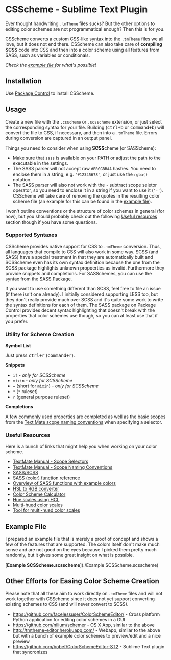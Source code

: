 CSScheme - Sublime Text Plugin
==============================

Ever thought handwriting `.tmTheme` files sucks? But the other options to
editing color schemes are not programmatical enough? Then this is for you.

CSScheme converts a custom CSS-like syntax into the `.tmTheme` files we all
love, but it does not end there. CSScheme can also take care of **compiling
SCSS** code into CSS and then into a color scheme using all features from SASS,
such as variables or conditionals.

*Check the [example file](#example-file) for what's possible!*


## Installation

Use [Package Control][] to install CSScheme.

[Package Control]: https://sublime.wbond.net/installation


## Usage

Create a new file with the `.csscheme` or `.scsscheme` extension, or just select
the corresponding syntax for your file. Building (<kbd>ctrl+b</kbd> or
<kbd>command+b</kbd>) will convert the file to CSS, if necessary, and then into
a `.tmTheme` file. Errors during conversion are captured in an output panel.

Things you need to consider when using **SCSS**cheme (or SASScheme):

- Make sure that `sass` is available on your PATH or adjust the path to the
  executable in the settings.
- The SASS parser will not accept raw `#RRGGBBAA` hashes. You need to enclose
  them in a string, e.g. `'#12345678'`, or just use the `rgba()` notation.
- The SASS parser will also not work with the `-` subtract scope seletor
  operator, so you need to enclose it in a string if you want to use it (`'-'`).
  CSScheme will take care of removing the quotes in the resulting color scheme
  file (an example for this can be found in the [example file](#example-file)).

I won't outline conventions or the structure of color schemes in general (for
now), but you should probably check out the following
[Useful resources](#useful-resources) section though if you have some questions.


### Supported Syntaxes

CSScheme provides native support for CSS to `.tmTheme` conversion. Thus, all
languages that compile to CSS will also work in some way. SCSS (and SASS) have a
special treatment in that they are automatically built and SCSScheme even has
its own syntax definition because the one from the SCSS package highlights
unknown propoerties as invalid. Furthermore they provide snippets and
completions. For SASSchemes, you can use the syntax from the [SASS Package][].

[SASS Package]: https://sublime.wbond.net/packages/Sass

If you want to use something different than SCSS, feel free to file an issue (if
there isn't one already). I initially considered supporting LESS too, but they
don't really provide much over SCSS and it's quite some work to write the syntax
definitions for each of them. The SASS package on Package Control provides
decent syntax highlighting that doesn't break with the properties that color
schemes use though, so you can at least use that if you prefer.


### Utility for Scheme Creation

**Symbol List**

Just press <kbd>ctrl+r</kbd> (<kbd>command+r</kbd>).

**Snippets**

- `if` - *only for SCSScheme*
- `mixin` - *only for SCSScheme*
- `=` (short for `mixin`) - *only for SCSScheme*
- `*` (`*` ruleset)
- `r` (general purpose ruleset)

**Completions**

A few commonly used properties are completed as well as the basic scopes from
the [Text Mate scope naming conventions](#useful-resources) when specifying a
selector.


### Useful Resources

Here is a bunch of links that might help you when working on your color scheme.

- [TextMate Manual - Scope Selectors](http://manual.macromates.com/en/scope_selectors)
- [TextMate Manual - Scope Naming Conventions](http://manual.macromates.com/en/language_grammars.html#naming-conventions)
- [SASS/SCSS](http://sass-lang.com/)
- [SASS (color) function reference](http://sass-lang.com/documentation/Sass/Script/Functions.html)
- [Overview of SASS functions with example colors](http://jackiebalzer.com/color)
- [HSL to RGB converter](http://serennu.com/colour/hsltorgb.php)
- [Color Scheme Calculator](http://serennu.com/colour/colourcalculator.php)
- [Hue scales using HCL](http://vis4.net/blog/posts/avoid-equidistant-hsv-colors/)
- [Multi-hued color scales](https://vis4.net/blog/posts/mastering-multi-hued-color-scales/)
- [Tool for multi-hued color scales](https://vis4.net/labs/multihue/)


## Example File

I prepared an example file that is merely a proof of concept and shows a few of
the features that are supported. The colors itself don't make much sense and are
not good on the eyes because I picked them pretty much randomly, but it gives
some great insight on what is possible.

[**Example SCSScheme.scsscheme**](./Example SCSScheme.scsscheme)


## Other Efforts for Easing Color Scheme Creation

Please note that all these aim to work directly on `.tmTheme` files and will not
work together with CSScheme since it does not yet support converting existing
schemes to CSS (and will never convert to SCSS).

- <https://github.com/facelessuser/ColorSchemeEditor/> - Cross platform Python
  application for editing color schemes in a GUI
- <https://github.com/nilium/schemer> - OS X App, similar to the above
- <http://tmtheme-editor.herokuapp.com/> - Webapp, similar to the above but with a
  bunch of example color schemes to preview/edit and a nice preview
- <https://github.com/bobef/ColorSchemeEditor-ST2> - Sublime Text plugin that syncronizes
